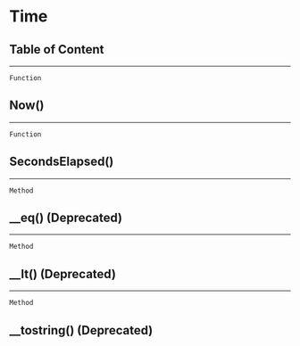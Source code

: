 Time
====

Table of Content
---------------- 

<!-- toc -->

------------------------------------------------------------------------

`Function`

Now()
-----

------------------------------------------------------------------------

`Function`

SecondsElapsed()
----------------

------------------------------------------------------------------------

`Method`

\_\_eq() (Deprecated)
---------------------

------------------------------------------------------------------------

`Method`

\_\_lt() (Deprecated)
---------------------

------------------------------------------------------------------------

`Method`

\_\_tostring() (Deprecated)
---------------------------
